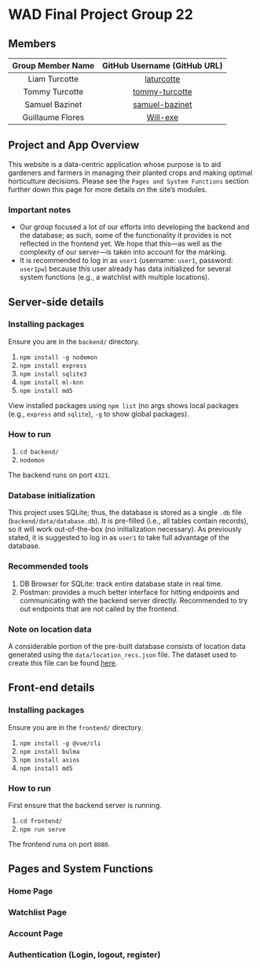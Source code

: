 # WAD Final Project Group 22

## Members
| Group Member Name | GitHub Username (GitHub URL)|
| :------------------------:|:--------------------------------------:|
| Liam Turcotte | [laturcotte](https://github.com/laturcotte) |
| Tommy Turcotte | [tommy-turcotte](https://github.com/tommy-turcotte) |
| Samuel Bazinet | [samuel-bazinet](https://github.com/samuel-bazinet) |
| Guillaume Flores | [Will-exe](https://github.com/Will-exe) |

## Project and App Overview
This website is a data-centric application whose purpose is to aid gardeners and farmers in managing their planted crops and making optimal horticulture decisions. Please see the `Pages and System Functions` section further down this page for more details on the site’s modules. 

### Important notes 
- Our group focused a lot of our efforts into developing the backend and the database; as such, some of the functionality it provides is not reflected in the frontend yet. We hope that this—as well as the complexity of our server—is taken into account for the marking.   
- It is recommended to log in as `user1` (username: `user1`, password: `user1pw`) because this user already has data initialized for several system functions (e.g., a watchlist with multiple locations). 

## Server-side details 
### Installing packages
Ensure you are in the `backend/` directory. 

1. `npm install -g nodemon`
2. `npm install express`
3. `npm install sqlite3`
4. `npm install ml-knn`
5. `npm install md5`

View installed packages using `npm list` (no args shows local packages (e.g., `express` and `sqlite`), `-g` to show global packages).

### How to run 
1. `cd backend/`
2. `nodemon` 

The backend runs on port `4321`. 

### Database initialization 
This project uses SQLite; thus, the database is stored as a single `.db` file (`backend/data/database.db`). It is pre-filled (i.e., all tables contain records), so it will work out-of-the-box (no initialization necessary). As previously stated, it is suggested to log in as `user1` to take full advantage of the database. 

### Recommended tools 
1. DB Browser for SQLite: track entire database state in real time. 
2. Postman: provides a much better interface for hitting endpoints and communicating with the backend server directly. Recommended to try out endpoints that are not called by the frontend. 

### Note on location data 
A considerable portion of the pre-built database consists of location data generated using the `data/location_recs.json` file. The dataset used to create this file can be found [here](https://www.kaggle.com/datasets/siddharthss/crop-recommendation-dataset). 

## Front-end details
### Installing packages
Ensure you are in the `frontend/` directory. 

1. `npm install -g @vue/cli`
2. `npm install bulma`
3. `npm install axios`
4. `npm install md5`

### How to run
First ensure that the backend server is running. 

1. `cd frontend/`
2. `npm run serve`

The frontend runs on port `8080`. 

## Pages and System Functions
### Home Page 

### Watchlist Page 

### Account Page 

### Authentication (Login, logout, register) 
